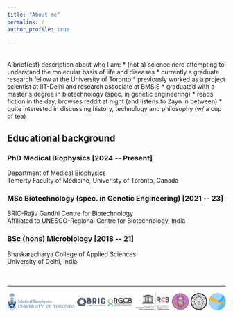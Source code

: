 ```yaml
---
title: "About me"
permalink: /
author_profile: true

---
```

<br>
A brief(est) description about who I am:
* (not a) science nerd attempting to understand the molecular basis of life and diseases
* currently a graduate research fellow at the University of Toronto
* previously worked as a project scientist at IIT-Delhi and research associate at BMSIS
* graduated with a master's degree in biotechnology (spec. in genetic engineering)
* reads fiction in the day, browses reddit at night (and listens to Zayn in between)
* quite interested in discussing history, technology and philosophy (w/ a cup of tea)

## Educational background
### PhD Medical Biophysics [2024 -- Present]
Department of Medical Biophysics <br>
Temerty Faculty of Medicine, Univeristy of Toronto, Canada
### MSc Biotechnology (spec. in Genetic Engineering) [2021 -- 23]
BRIC-Rajiv Gandhi Centre for Biotechnology <br>
Affiliated to UNESCO-Regional Centre for Biotechnology, India
### BSc (hons) Microbiology [2018 -- 21]
Bhaskaracharya College of Applied Sciences <br>
University of Delhi, India <br> <br> <br>

<hr>
<img style="width:600px;" src="/images/logos-new2.png" alt="Institute_Logos" class="inline"/>

